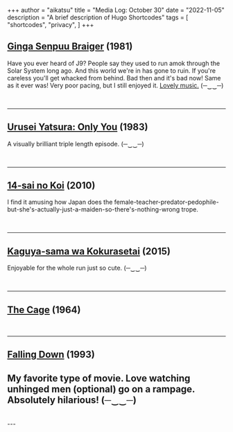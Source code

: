 +++
author = "aikatsu"
title = "Media Log: October 30"
date = "2022-11-05"
description = "A brief description of Hugo Shortcodes"
tags = [
    "shortcodes",
    "privacy",
]
+++

## [Ginga Senpuu Braiger](https://anidb.net/anime/3117) (1981)
<!--more-->
Have you ever heard of J9? People say they used to run amok through the Solar System long ago. And this world we're in has gone to ruin. If you're careless you'll get whacked from behind. Bad then and it's bad now! Same as it ever was!
Very poor pacing, but I still enjoyed it.
[Lovely music.](https://www.youtube.com/watch?v=F90CGsxgZ3g)
(─‿‿─)

<br>

---

## [Urusei Yatsura: Only You](https://anidb.net/anime/378) (1983)
A visually brilliant triple length episode.
(─‿‿─)

<br>

---

## [14-sai no Koi](https://www.mangaupdates.com/series/3un55ce/14-sai-no-koi) (2010)
I find it amusing how Japan does the female-teacher-predator-pedophile-but-she's-actually-just-a-maiden-so-there's-nothing-wrong trope.

<br>

---

## [Kaguya-sama wa Kokurasetai](https://www.mangaupdates.com/series/ie24f2g/kaguya-sama-wa-kokurasetai-tensai-tachi-no-renai-zunousen) (2015)
Enjoyable for the whole run just so cute.
(─‿‿─)

<br>

---

## [The Cage](https://www.imdb.com/title/tt0884831/) (1964)

<br>

---

## [Falling Down](https://www.imdb.com/title/tt0884831/) (1993)
My favorite type of movie. Love watching unhinged men (optional) go on a rampage. Absolutely hilarious!
(─‿‿─)
---
<br>
---




